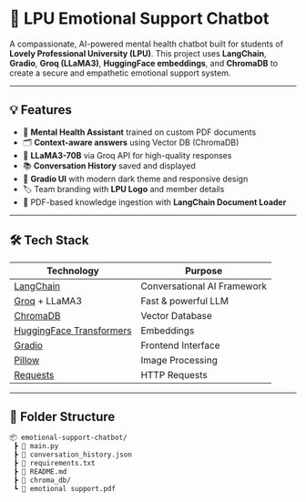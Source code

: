 # 🧠 LPU Emotional Support Chatbot

A compassionate, AI-powered mental health chatbot built for students of **Lovely Professional University (LPU)**. This project uses **LangChain**, **Gradio**, **Groq (LLaMA3)**, **HuggingFace embeddings**, and **ChromaDB** to create a secure and empathetic emotional support system.

---

## 💡 Features

- 🧠 **Mental Health Assistant** trained on custom PDF documents
- 🗂️ **Context-aware answers** using Vector DB (ChromaDB)
- 🤖 **LLaMA3-70B** via Groq API for high-quality responses
- 📚 **Conversation History** saved and displayed
- 💬 **Gradio UI** with modern dark theme and responsive design
- 🏷️ Team branding with **LPU Logo** and member details
- 📄 PDF-based knowledge ingestion with **LangChain Document Loader**

---

## 🛠️ Tech Stack

| Technology | Purpose |
|------------|---------|
| [LangChain](https://www.langchain.com/) | Conversational AI Framework |
| [Groq](https://groq.com/) + LLaMA3 | Fast & powerful LLM |
| [ChromaDB](https://www.trychroma.com/) | Vector Database |
| [HuggingFace Transformers](https://huggingface.co/) | Embeddings |
| [Gradio](https://gradio.app/) | Frontend Interface |
| [Pillow](https://python-pillow.org/) | Image Processing |
| [Requests](https://docs.python-requests.org/) | HTTP Requests |

---

## 📁 Folder Structure

```bash
📦 emotional-support-chatbot/
 ┣ 📄 main.py
 ┣ 📄 conversation_history.json
 ┣ 📄 requirements.txt
 ┣ 📄 README.md
 ┣ 📁 chroma_db/
 ┗ 📄 emotional support.pdf





